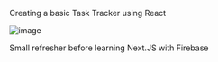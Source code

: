 Creating a basic Task Tracker using React

![image](https://user-images.githubusercontent.com/88414565/146136334-af01b248-2b49-437a-9102-12e090e1b8bc.png)

Small refresher before learning Next.JS with Firebase
